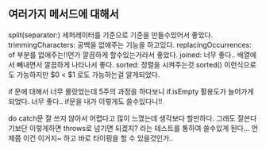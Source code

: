 ## 여러가지 메서드에 대해서
split(separator:)  세퍼레이터를 기준으로 기준을 만들수있어서 좋았다.
trimmingCharacters: 공백을 없애주는 기능을 하고있다.
replacingOccurrences: of 부분를 없애주는!!먼가 깔끔하게 할수있는거라서 좋았다.
joined: 너무 좋다.. 배열에서 빼내면서 깔끔하게 나타나서 좋다.
sorted: 정렬을 시켜주는것 sorted() 이런식으로도 가능하지만 $0 < $1 로도 가능하는걸 알게되었다.

if 문에 대해서 너무 몰랐었는데 5주의 과정을 하다보니 
if.isEmpty 활용도가 늘어가게되었다. 너무 좋다.. if문을 내가 이렇게도 쓸수있다니!!

do catch문
잘 쓰지 않아서 어렵다고 많이 느꼈는데 생각보다 할만하다.
그래도 잘쓴다기보단 이렇게하면 throws로 넘기면 되겠지? 라는 테스트를 통하여 쓸수있게 된다...
언제쯤 이건 이거지~ 하고 바로 타이핑을 할 수 있을것인가..
